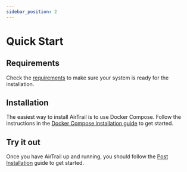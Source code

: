 ```yaml
---
sidebar_position: 2
---
```


# Quick Start

## Requirements

Check the [requirements](/docs/install/requirements) to make sure your system is ready for the installation.

## Installation

The easiest way to install AirTrail is to use Docker Compose. 
Follow the instructions in the [Docker Compose installation guide](/docs/install/docker-compose) to get started.

## Try it out
Once you have AirTrail up and running, you should follow the [Post Installation](/docs/install/post-installation) guide to get started.